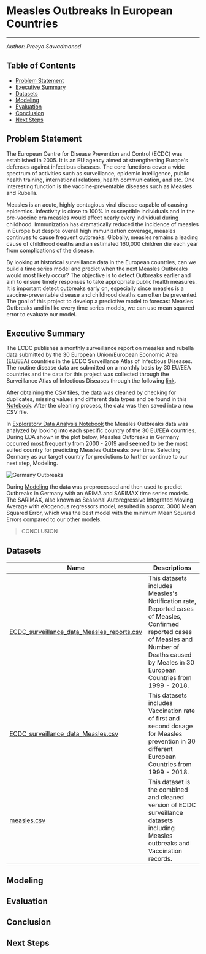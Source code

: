 # Measles Outbreaks In European Countries 
---

_Author: Preeya Sawadmanod_ 

## Table of Contents 

* [Problem Statement](#Problem-Statement)
* [Executive Summary](#Executive-Summary)
* [Datasets](#Datasets)
* [Modeling](#Modeling)
* [Evaluation](#Evaluation)
* [Conclusion](#Conclusion)
* [Next Steps](#Next-Steps)

## Problem Statement 

The European Centre for Disease Prevention and Control (ECDC) was established in 2005. It is an EU agency aimed at strengthening Europe's defenses against infectious diseases. The core functions cover a wide spectrum of activities such as surveillance, epidemic intelligence, public health training, international relations, health communication, and etc. One interesting function is the vaccine-preventable diseases such as Measles and Rubella. 

Measles is an acute, highly contagious viral disease capable of causing epidemics. Infectivity is close to 100% in susceptible individuals and in the pre-vaccine era measles would affect nearly every individual during childhood. Immunization has dramatically reduced the incidence of measles in Europe but despite overall high immunization coverage, measles continues to cause frequent outbreaks. Globally, measles remains a leading cause of childhood deaths and an estimated 160,000 children die each year from complications of the disease. 

By looking at historical surveillance data in the European countries, can we build a time series model and predict when the next Measles Outbreaks would most likely occur? The objective is to detect Outbreaks earlier and aim to ensure timely responses to take appropriate public health measures. It is important detect outbreaks early on, especially since measles is a vaccine-preventable disease and childhood deaths can often be prevented. The goal of this project to develop a predictive model to forecast Measles Outbreaks and in like every time series models, we can use mean squared error to evaluate our model.


## Executive Summary 

The ECDC publishes a monthly surveillance report on measles and rubella data submitted by the 30 European Union/European Economic Area (EU/EEA) countries in the ECDC Surveillance Atlas of Infectious Diseases. The routine disease data are submitted on a monthly basis by 30 EU/EEA countries and the data for this project was collected through the Surveillance Atlas of Infectious Diseases through the following [link](https://www.ecdc.europa.eu/en/measles/surveillance-and-disease-data/atlas). 

After obtaining the [CSV files](https://github.com/Preeya0225/capstone_project/tree/master/data), the data was cleaned by checking for duplicates, missing values and different data types and be found in this [Notebook](../code/1_data_cleaning.ipynb). After the cleaning process, the data was then saved into a new CSV file.

In [Exploratory Data Analysis Notebook](../code/2_eda.ipynb) the Measles Outbreaks data was analyzed by looking into each specific country of the 30 EU/EEA countries. During EDA shown in the plot below, Measles Outbreaks in Germany occurred most frequently from 2000 - 2019 and seemed to be the most suited country for predicting Measles Outbreaks over time. Selecting Germany as our target country for predictions to further continue to our next step, Modeling.

![Germany Outbreaks](../images/eda/outbreaks_Germany.jpeg)

During [Modeling](../code/3_modeling.ipynb) the data was preprocessed and then used to predict Outbreaks in Germany with an ARIMA and SARIMAX time series models. 
The SARIMAX, also known as Seasonal Autoregressive Integrated Moving Average with eXogenous regressors model, resulted in approx. 3000 Mean Squared Error, which was the best model with the minimum Mean Squared Errors compared to our other models. 

> CONCLUSION

## Datasets 

|Name|Descriptions|
|---|---|
|[ECDC_surveillance_data_Measles_reports.csv](../data/ECDC_surveillance_data_Measles_reports.csv)| This datasets includes Measles's Notification rate, Reported cases of Measles, Confirmed reported cases of Measles and Number of Deaths caused by Meales in 30 European Countries from 1999 - 2018.|
|[ECDC_surveillance_data_Measles.csv](../data/ECDC_surveillance_data_Measles.csv)| This datasets includes Vaccination rate of first and second dosage for Measles prevention in 30 different European Countries from 1999 - 2018.| 
|[measles.csv](../data/measles.csv)| This dataset is the combined and cleaned version of ECDC surveillance datasets including Measles outbreaks and Vaccination records. 

## Modeling 

## Evaluation 

## Conclusion 

## Next Steps 


<!-- ECDC's Mission: 
 According to Article 3 of the Founding Regulation, ECDC's mission is to identify, assess and communicate current and emerging threats to human health posed by infectious diseases. In order to achieve this mission, ECDC works in partnership with national health protection bodies across Europe to strengthen and develop continent-wide disease surveillance and early warning systems. By working with experts throughout Europe, ECDC pools Europe's health knowledge to develop authoritative scientific opinions about the risks posed by current and emerging infectious diseases. -->


<!-- Evaluation and Conceptual Understanding

Does the student accurately identify and explain the baseline score?
Does the student select and use metrics relevant to the problem objective?
Does the student interpret the results of their model for purposes of inference?
Is domain knowledge demonstrated when interpreting results?
Does the student provide appropriate interpretation with regards to descriptive and inferential statistics?
Conclusion and Recommendations

Does the student provide appropriate context to connect individual steps back to the overall project?
Is it clear how the final recommendations were reached?
Are the conclusions/recommendations clearly stated?
Does the conclusion answer the original problem statement?
Does the student address how findings of this research can be applied for the benefit of stakeholders?
Are future steps to move the project forward identified? -->